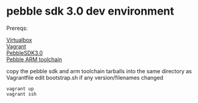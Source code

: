 # pebble sdk 3.0 dev environment

Prereqs:  

[Virtualbox](https://www.virtualbox.org/wiki/Downloads)  
[Vagrant](https://www.vagrantup.com/downloads.html)  
[PebbleSDK3.0](http://developer.getpebble.com/sdk/download/)  
[Pebble ARM toolchain](http://developer.getpebble.com/sdk/install/linux/)  

copy the pebble sdk and arm toolchain tarballs into the same directory as Vagrantfile
edit bootstrap.sh if any version/filenames changed

```
vagrant up
vagrant ssh
```
